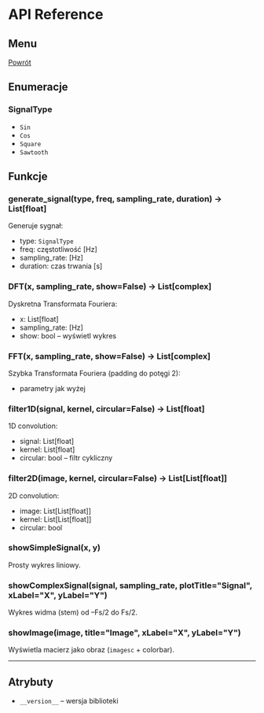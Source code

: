 # API Reference

## Menu
[Powrót](./README.md)

## Enumeracje

### SignalType
- `Sin`
- `Cos`
- `Square`
- `Sawtooth`

## Funkcje

### generate_signal(type, freq, sampling_rate, duration) → List[float]
Generuje sygnał:
- type: `SignalType`
- freq: częstotliwość [Hz]
- sampling_rate: [Hz]
- duration: czas trwania [s]

### DFT(x, sampling_rate, show=False) → List[complex]
Dyskretna Transformata Fouriera:
- x: List[float]
- sampling_rate: [Hz]
- show: bool – wyświetl wykres

### FFT(x, sampling_rate, show=False) → List[complex]
Szybka Transformata Fouriera (padding do potęgi 2):
- parametry jak wyżej

### filter1D(signal, kernel, circular=False) → List[float]
1D convolution:
- signal: List[float]
- kernel: List[float]
- circular: bool – filtr cykliczny

### filter2D(image, kernel, circular=False) → List[List[float]]
2D convolution:
- image: List[List[float]]
- kernel: List[List[float]]
- circular: bool

### showSimpleSignal(x, y)
Prosty wykres liniowy.

### showComplexSignal(signal, sampling_rate, plotTitle="Signal", xLabel="X", yLabel="Y")
Wykres widma (stem) od –Fs/2 do Fs/2.

### showImage(image, title="Image", xLabel="X", yLabel="Y")
Wyświetla macierz jako obraz (`imagesc` + colorbar).

---

## Atrybuty

- `__version__` – wersja biblioteki